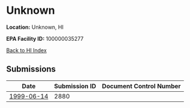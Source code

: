 # Unknown

**Location:** Unknown, HI

**EPA Facility ID:** 100000035277

[Back to HI Index](../../index.md)

## Submissions

| Date | Submission ID | Document Control Number |
|------|--------------|-------------------------|
| [1999-06-14](submissions/2880.md) | 2880 |  |
